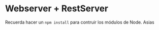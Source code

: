 # Webserver + RestServer

Recuerda hacer un ```npm install``` para contruir los módulos de Node.
Asias 